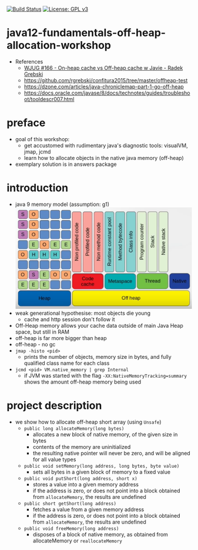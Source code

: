 
[![Build Status](https://travis-ci.com/mtumilowicz/java12-fundamentals-off-heap-allocation-workshop.svg?branch=master)](https://travis-ci.com/mtumilowicz/java12-fundamentals-off-heap-allocation-workshop)
[![License: GPL v3](https://img.shields.io/badge/License-GPLv3-blue.svg)](https://www.gnu.org/licenses/gpl-3.0)
# java12-fundamentals-off-heap-allocation-workshop

* References
    * [WJUG #166 - On-heap cache vs Off-heap cache w Javie - Radek Grębski](https://www.youtube.com/watch?v=USDNmA86kws)
    * https://github.com/rgrebski/confitura2015/tree/master/offheap-test
    * https://dzone.com/articles/java-chroniclemap-part-1-go-off-heap
    * https://docs.oracle.com/javase/8/docs/technotes/guides/troubleshoot/tooldescr007.html
    
# preface
* goal of this workshop:
    * get accustomed with rudimentary java's diagnostic tools: 
    visualVM, jmap, jcmd
    * learn how to allocate objects in the native java memory (off-heap)
* exemplary solution is in answers package

# introduction
* java 9 memory model (assumption: g1)
    ![memory_model](img/java9-memory-model-g1.png)
* weak generational hypothesise: most objects die young
    * cache and http session don't follow it
* Off-Heap memory allows your cache data outside of main Java Heap 
space, but still in RAM
* off-heap is far more bigger than heap
* off-heap - no gc
* `jmap -histo <pid>`
    * prints the number of objects, memory size in bytes, and fully 
    qualified class name for each class
* `jcmd <pid> VM.native_memory | grep Internal`
    * if JVM was started with the flag `-XX:NativeMemoryTracking=summary`
    shows the amount off-heap memory being used
# project description
* we show how to allocate off-heap short array (using `Unsafe`)
    * `public long allocateMemory(long bytes)`
        * allocates a new block of native memory, of the given size in 
        bytes
        * contents of the memory are uninitialized
        * the resulting native pointer will never be zero, and will be 
        aligned for all value types
    * `public void setMemory(long address, long bytes, byte value)`
        * sets all bytes in a given block of memory to a fixed value
    * `public void putShort(long address, short x)`
        * stores a value into a given memory address
        * if the address is zero, or does not point into a block 
        obtained from `allocateMemory`, the results are undefined
    * `public short getShort(long address)`
        * fetches a value from a given memory address
        * if the address is zero, or does not point into a block 
        obtained from `allocateMemory`, the results are undefined
    * `public void freeMemory(long address)`
        * disposes of a block of native memory, as obtained from 
        allocateMemory or `reallocateMemory`
